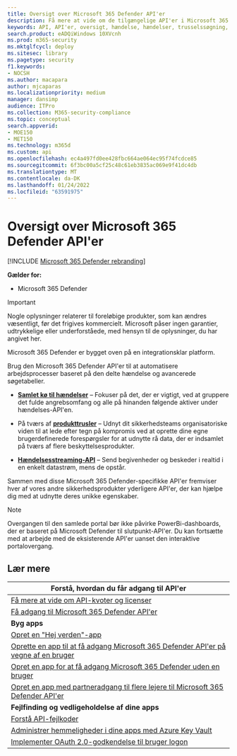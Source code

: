 ```yaml
---
title: Oversigt over Microsoft 365 Defender API'er
description: Få mere at vide om de tilgængelige API'er i Microsoft 365 Defender
keywords: API, API'er, oversigt, hændelse, hændelser, trusselssøgning, Microsoft 365 Defender
search.product: eADQiWindows 10XVcnh
ms.prod: m365-security
ms.mktglfcycl: deploy
ms.sitesec: library
ms.pagetype: security
f1.keywords:
- NOCSH
ms.author: macapara
author: mjcaparas
ms.localizationpriority: medium
manager: dansimp
audience: ITPro
ms.collection: M365-security-compliance
ms.topic: conceptual
search.appverid:
- MOE150
- MET150
ms.technology: m365d
ms.custom: api
ms.openlocfilehash: ec4a497fd0ee428fbc664ae064ec95f74fcdce85
ms.sourcegitcommit: 6f3bc00a5cf25c48c61eb3835ac069e9f41dc4db
ms.translationtype: MT
ms.contentlocale: da-DK
ms.lasthandoff: 01/24/2022
ms.locfileid: "63591975"
---
```

# <a name="overview-of-microsoft-365-defender-apis"></a>Oversigt over Microsoft 365 Defender API'er

[!INCLUDE [Microsoft 365 Defender rebranding](../includes/microsoft-defender.md)]

**Gælder for:**

- Microsoft 365 Defender

> [!IMPORTANT]
> Nogle oplysninger relaterer til foreløbige produkter, som kan ændres væsentligt, før det frigives kommercielt. Microsoft påser ingen garantier, udtrykkelige eller underforståede, med hensyn til de oplysninger, du har angivet her.

Microsoft 365 Defender er bygget oven på en integrationsklar platform.

Brug den Microsoft 365 Defender API'er til at automatisere arbejdsprocesser baseret på den delte hændelse og avancerede søgetabeller.

- **[Samlet kø til hændelser](api-incident.md)** – Fokuser på det, der er vigtigt, ved at gruppere det fulde angrebsomfang og alle på hinanden følgende aktiver under hændelses-API'en.

- På tværs af **[produkttrusler](api-advanced-hunting.md)** – Udnyt dit sikkerhedsteams organisatoriske viden til at lede efter tegn på kompromis ved at oprette dine egne brugerdefinerede forespørgsler for at udnytte rå data, der er indsamlet på tværs af flere beskyttelsesprodukter.

- **[Hændelsesstreaming-API](streaming-api.md)** – Send begivenheder og beskeder i realtid i en enkelt datastrøm, mens de opstår.

Sammen med disse Microsoft 365 Defender-specifikke API'er fremviser hver af vores andre sikkerhedsprodukter yderligere API'er, der kan hjælpe dig med at udnytte deres unikke egenskaber.[](api-articles.md)

> [!NOTE]
> Overgangen til den samlede portal bør ikke påvirke PowerBi-dashboards, der er baseret på Microsoft Defender til slutpunkt-API'er. Du kan fortsætte med at arbejde med de eksisterende API'er uanset den interaktive portalovergang.

## <a name="learn-more"></a>Lær mere

| **Forstå, hvordan du får adgang til API'er** |
|-|
| [Få mere at vide om API-kvoter og licenser](api-terms.md) |
| [Få adgang til Microsoft 365 Defender API'er](api-access.md) |
| **Byg apps** |
| [Opret en "Hej verden"-app](api-hello-world.md) |
| [Oprette en app til at få adgang Microsoft 365 Defender API'er på vegne af en bruger](api-create-app-user-context.md) |
| [Opret en app for at få adgang Microsoft 365 Defender uden en bruger](api-create-app-web.md) |
| [Opret en app med partneradgang til flere lejere til Microsoft 365 Defender API'er](api-partner-access.md) |
| **Fejlfinding og vedligeholdelse af dine apps** |
| [Forstå API-fejlkoder](api-error-codes.md) |
| [Administrer hemmeligheder i dine apps med Azure Key Vault](/learn/modules/manage-secrets-with-azure-key-vault/) |
| [Implementer OAuth 2.0-godkendelse til bruger logon](/azure/active-directory/develop/active-directory-v2-protocols-oauth-code) |
